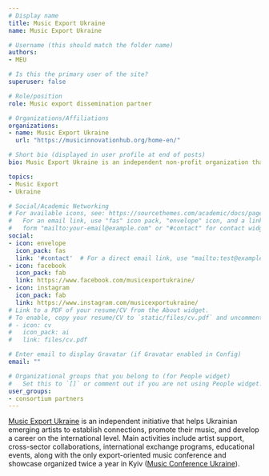 ```yaml
---
# Display name
title: Music Export Ukraine
name: Music Export Ukraine

# Username (this should match the folder name)
authors:
- MEU

# Is this the primary user of the site?
superuser: false

# Role/position
role: Music export dissemination partner

# Organizations/Affiliations
organizations:
- name: Music Export Ukraine
  url: "https://musicinnovationhub.org/home-en/"

# Short bio (displayed in user profile at end of posts)
bio: Music Export Ukraine is an independent non-profit organization that helps Ukrainian emerging artists to establish connections, promote their music, and develop a career on the international level.

topics:
- Music Export
- Ukraine

# Social/Academic Networking
# For available icons, see: https://sourcethemes.com/academic/docs/page-builder/#icons
#   For an email link, use "fas" icon pack, "envelope" icon, and a link in the
#   form "mailto:your-email@example.com" or "#contact" for contact widget.
social:
- icon: envelope
  icon_pack: fas
  link: '#contact'  # For a direct email link, use "mailto:test@example.org".
- icon: facebook
  icon_pack: fab
  link: https://www.facebook.com/musicexportukraine/
- icon: instagram
  icon_pack: fab
  link: https://www.instagram.com/musicexportukraine/
# Link to a PDF of your resume/CV from the About widget.
# To enable, copy your resume/CV to `static/files/cv.pdf` and uncomment the lines below.
# - icon: cv
#   icon_pack: ai
#   link: files/cv.pdf

# Enter email to display Gravatar (if Gravatar enabled in Config)
email: ""

# Organizational groups that you belong to (for People widget)
#   Set this to `[]` or comment out if you are not using People widget.
user_groups:
- consortium partners
---
```


[Music Export Ukraine](https://www.musicexportukraine.com/) is an independent initiative that helps Ukrainian emerging artists to establish connections, promote their music, and develop a career on the international level. Main activities include artist support, cross-sector collaborations, international exchange programs, educational events, along with the only export-oriented music conference and showcase organized twice a year in Kyiv ([Music Conference Ukraine](https://www.musicexportukraine.com/about/previous-editions)).
